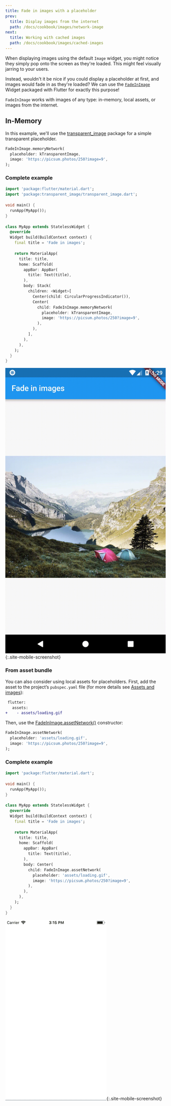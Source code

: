 ```yaml
---
title: Fade in images with a placeholder
prev:
  title: Display images from the internet
  path: /docs/cookbook/images/network-image
next:
  title: Working with cached images
  path: /docs/cookbook/images/cached-images
---
```


When displaying images using the default `Image` widget, you might notice they
simply pop onto the screen as they're loaded. This might feel visually jarring
to your users.

Instead, wouldn't it be nice if you could display a placeholder at first, and
images would fade in as they're loaded? We can use the [`FadeInImage`](https://docs.flutter.io/flutter/widgets/FadeInImage-class.html)
Widget packaged with Flutter for exactly this purpose!

`FadeInImage` works with images of any type: in-memory, local assets, or images
from the internet.

## In-Memory

In this example, we'll use the [transparent_image]({{site.pub-pkg}}/transparent_image)
package for a simple transparent placeholder.

<!-- skip -->
```dart
FadeInImage.memoryNetwork(
  placeholder: kTransparentImage,
  image: 'https://picsum.photos/250?image=9',
);
```

### Complete example

```dart
import 'package:flutter/material.dart';
import 'package:transparent_image/transparent_image.dart';

void main() {
  runApp(MyApp());
}

class MyApp extends StatelessWidget {
  @override
  Widget build(BuildContext context) {
    final title = 'Fade in images';

    return MaterialApp(
      title: title,
      home: Scaffold(
        appBar: AppBar(
          title: Text(title),
        ),
        body: Stack(
          children: <Widget>[
            Center(child: CircularProgressIndicator()),
            Center(
              child: FadeInImage.memoryNetwork(
                placeholder: kTransparentImage,
                image: 'https://picsum.photos/250?image=9',
              ),
            ),
          ],
        ),
      ),
    );
  }
}
```

![Fading In Image Demo](/images/cookbook/fading-in-images.gif){:.site-mobile-screenshot}

### From asset bundle

You can also consider using local assets for placeholders. First, add the asset
to the project’s `pubspec.yaml` file (for more details see
[Assets and images](/docs/development/ui/assets-and-images)):

<!-- skip -->
```diff
 flutter:
   assets:
+    - assets/loading.gif
```

Then, use the [FadeInImage.assetNetwork()](https://docs.flutter.io/flutter/widgets/FadeInImage/FadeInImage.assetNetwork.html)
constructor:

<!-- skip -->
```dart
FadeInImage.assetNetwork(
  placeholder: 'assets/loading.gif',
  image: 'https://picsum.photos/250?image=9',
);
```

### Complete example

```dart
import 'package:flutter/material.dart';

void main() {
  runApp(MyApp());
}

class MyApp extends StatelessWidget {
  @override
  Widget build(BuildContext context) {
    final title = 'Fade in images';

    return MaterialApp(
      title: title,
      home: Scaffold(
        appBar: AppBar(
          title: Text(title),
        ),
        body: Center(
          child: FadeInImage.assetNetwork(
            placeholder: 'assets/loading.gif',
            image: 'https://picsum.photos/250?image=9',
          ),
        ),
      ),
    );
  }
}
```

![Asset fade-in](/images/cookbook/fading-in-asset-demo.gif){:.site-mobile-screenshot}
